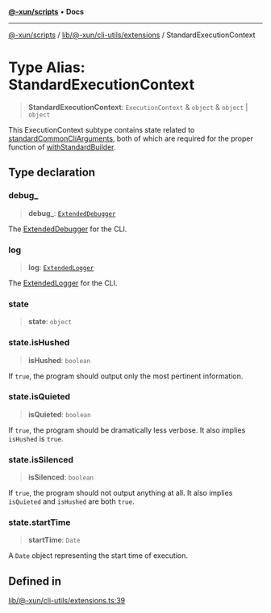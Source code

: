 [**@-xun/scripts**](../../../../../README.md) • **Docs**

***

[@-xun/scripts](../../../../../README.md) / [lib/@-xun/cli-utils/extensions](../README.md) / StandardExecutionContext

# Type Alias: StandardExecutionContext

> **StandardExecutionContext**: `ExecutionContext` & `object` & `object` \| `object`

This ExecutionContext subtype contains state related to
[standardCommonCliArguments](../variables/standardCommonCliArguments.md), both of which are required for the proper
function of [withStandardBuilder](../functions/withStandardBuilder.md).

## Type declaration

### debug\_

> **debug\_**: [`ExtendedDebugger`](../../../../debug-extended/interfaces/ExtendedDebugger.md)

The [ExtendedDebugger](../../../../debug-extended/interfaces/ExtendedDebugger.md) for the CLI.

### log

> **log**: [`ExtendedLogger`](../../../../rejoinder/interfaces/ExtendedLogger.md)

The [ExtendedLogger](../../../../rejoinder/interfaces/ExtendedLogger.md) for the CLI.

### state

> **state**: `object`

### state.isHushed

> **isHushed**: `boolean`

If `true`, the program should output only the most pertinent information.

### state.isQuieted

> **isQuieted**: `boolean`

If `true`, the program should be dramatically less verbose. It also
implies `isHushed` is `true`.

### state.isSilenced

> **isSilenced**: `boolean`

If `true`, the program should not output anything at all. It also implies
`isQuieted` and `isHushed` are both `true`.

### state.startTime

> **startTime**: `Date`

A `Date` object representing the start time of execution.

## Defined in

[lib/@-xun/cli-utils/extensions.ts:39](https://github.com/Xunnamius/xscripts/blob/fc291d92ca0fdd07ba7e5cb19471e1a974cabac7/lib/@-xun/cli-utils/extensions.ts#L39)
